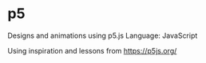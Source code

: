 # p5
Designs and animations using p5.js
Language: JavaScript

Using inspiration and lessons from https://p5js.org/
